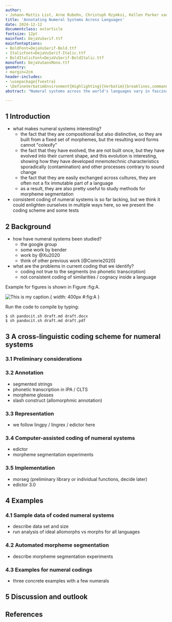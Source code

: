```yaml
---
author:
- Johann-Mattis List, Arne Rubehn, Christoph Rzymksi, Kellen Parker van Dam 
title: 'Annotating Numeral Systems Across Languages'
date: 2024-12-12
documentclass: extarticle
fontsize: 12pt
mainfont: DejaVuSerif.ttf
mainfontoptions:
- BoldFont=DejaVuSerif-Bold.ttf
- ItalicFont=DejaVuSerif-Italic.ttf
- BoldItalicFont=DejaVuSerif-BoldItalic.ttf
monofont: DejaVuSansMono.ttf
geometry:
- margin=2cm
header-includes:
- \usepackage{fvextra}
- \DefineVerbatimEnvironment{Highlighting}{Verbatim}{breaklines,commandchars=\\\{\}}
abstract: "Numeral systems across the world's languages vary in fascinating ways, both regarding their synchronic structure and the diachronic processes that determined how they evolved in their current shape. For a proper comparison of numeral systems across different languages, however, it is important to code them in a standardized form that allows for the comparison of basic properties. Here, we present a simple but effective coding scheme for numeral annotation, along with a workflow that helps to code numeral systems in a computer-assisted manner. We illustrate the basic aspects of this workflow and provide sample data including numeral systems form 20 language varieties."

---
```




## 1 Introduction

- what makes numeral systems interesting?
  * the fact that they are compositional but also distinctive, so they are built from a fixed set of morphemes, but the resulting word forms cannot "colexify"
  * the fact that they have evolved, the are not built once, but they have evolved into their current shape, and this evolution is interesting, showing how they have developed mnemotechnic characteristics sporadically (contamination) and other processes contrary to sound change
  * the fact that they are easily exchanged across cultures, they are often not a fix immutable part of a language
  * as a result, they are also pretty useful to study methods for morpheme segmentation
- consistent coding of numeral systems is so far lacking, but we think it could enlighten ourselves in multiple ways here, so we present the coding scheme and some tests

 
## 2 Background

- how have numeral systems been studied? 
  * the google group
  * some work by bender
  * work by @Xu2020
  * think of other previous work [@Comrie2020]
- what are the problems in current coding that we identify?
  * coding not true to the segments (no phonetic transcirption)
  * not consistent coding of similarities / cognacy inside a language


Example for figures is shown in Figure :fig:A.

![This is my caption.](image.png){ width: 400px #:fig:A }

Run the code to compile by typing:

```
$ sh pandocit.sh draft.md draft.docx
$ sh pandocit.sh draft.md draft.pdf
```


## 3 A cross-linguistic coding scheme for numeral systems

### 3.1 Preliminary considerations

### 3.2 Annotation

- segmented strings
- phonetic transcription in IPA / CLTS
- morpheme glosses
- slash construct (allomorphmic annotation)

### 3.3 Representation

- we follow lingpy / lingrex / edictor here

### 3.4 Computer-assisted coding of numeral systems

- edictor 
- morpheme segmentation experiments

### 3.5 Implementation

- morseg (preliminary library or individual functions, decide later)
- edictor 3.0

## 4 Examples

### 4.1 Sample data of coded numeral systems

- describe data set and size
- run analysis of ideal allomorphs vs morphs for all languages


### 4.2 Automated morpheme segmentation

- describe morpheme segmentation experiments

### 4.3 Examples for numeral codings

- three concrete examples with a few numerals

## 5 Discussion and outlook

## References

<div id="refs"></div>

</div>
